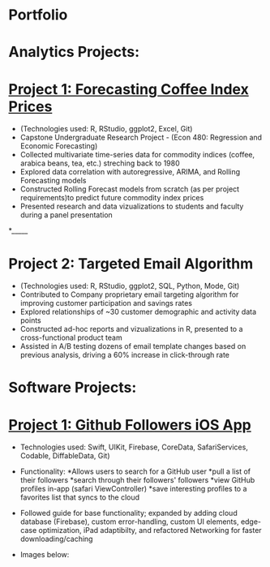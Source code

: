 # Portfolio 


# Analytics Projects:

# [Project 1: Forecasting Coffee Index Prices](https://github.com/LxGrey/coffee_indices)
* (Technologies used: R, RStudio, ggplot2, Excel, Git)
* Capstone Undergraduate Research Project - (Econ 480: Regression and Economic Forecasting)
* Collected multivariate time-series data for commodity indices (coffee, arabica beans, tea, etc.) streching back to 1980
* Explored data correlation with autoregressive, ARIMA, and Rolling Forecasting models 
* Constructed Rolling Forecast models from scratch (as per project requirements)to predict future commodity index prices
* Presented research and data vizualizations to students and faculty during a panel presentation

*_____


# Project 2: Targeted Email Algorithm 
* (Technologies used: R, RStudio, ggplot2, SQL, Python, Mode, Git)
* Contributed to Company proprietary email targeting algorithm for improving customer participation and savings rates
* Explored relationships of ~30 customer demographic and activity data points
* Constructed ad-hoc reports and vizualizations in R, presented to a cross-functional product team
* Assisted in A/B testing dozens of email template changes based on previous analysis, driving a 60% increase in click-through rate


# Software Projects:

# [Project 1: Github Followers iOS App](https://github.com/LxGrey/GHFollowers)
* Technologies used: Swift, UIKit, Firebase, CoreData, SafariServices, Codable, DiffableData, Git)

* Functionality: 
*Allows users to search for a GitHub user 
*pull a list of their followers 
*search through their followers' followers 
*view GitHub profiles in-app (safari ViewController) 
*save interesting profiles to a favorites list that syncs to the cloud

* Followed guide for base functionality; expanded by adding cloud database (Firebase), custom error-handling, custom UI elements, edge-case optimization, iPad adaptibilty, and refactored Networking for faster downloading/caching
* Images below: 
